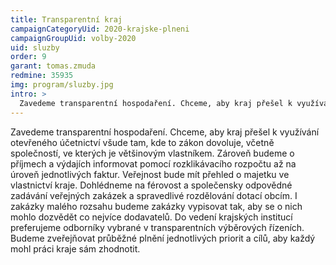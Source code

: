 ```yaml
---
title: Transparentní kraj
campaignCategoryUid: 2020-krajske-plneni
campaignGroupUid: volby-2020
uid: sluzby
order: 9
garant: tomas.zmuda
redmine: 35935
img: program/sluzby.jpg
intro: >
  Zavedeme transparentní hospodaření. Chceme, aby kraj přešel k využívání otevřeného účetnictví všude tam, kde to zákon dovoluje, včetně společností, ve kterých je většinovým vlastníkem. Zároveň budeme o příjmech a výdajích informovat pomocí rozklikávacího rozpočtu až na úroveň jednotlivých faktur. Veřejnost bude mít přehled o majetku ve vlastnictví kraje. Dohlédneme na férovost a společensky odpovědné zadávání veřejných zakázek a spravedlivé rozdělování dotací obcím. I zakázky malého rozsahu budeme zakázky vypisovat tak, aby se o nich mohlo dozvědět co nejvíce dodavatelů. Do vedení krajských institucí preferujeme odborníky vybrané v transparentních výběrových řízeních. Budeme zveřejňovat průběžné plnění jednotlivých priorit a cílů, aby každý mohl práci kraje sám zhodnotit.
---
```


Zavedeme transparentní hospodaření. Chceme, aby kraj přešel k využívání otevřeného účetnictví všude tam, kde to zákon dovoluje, včetně společností, ve kterých je většinovým vlastníkem. Zároveň budeme o příjmech a výdajích informovat pomocí rozklikávacího rozpočtu až na úroveň jednotlivých faktur. Veřejnost bude mít přehled o majetku ve vlastnictví kraje. Dohlédneme na férovost a společensky odpovědné zadávání veřejných zakázek a spravedlivé rozdělování dotací obcím. I zakázky malého rozsahu budeme zakázky vypisovat tak, aby se o nich mohlo dozvědět co nejvíce dodavatelů. Do vedení krajských institucí preferujeme odborníky vybrané v transparentních výběrových řízeních. Budeme zveřejňovat průběžné plnění jednotlivých priorit a cílů, aby každý mohl práci kraje sám zhodnotit.
